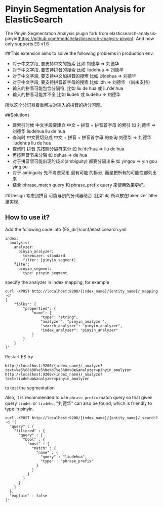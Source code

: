 Pinyin Segmentation Analysis for ElasticSearch
========================================

The Pinyin Segmentation Analysis plugin fork from elasticsearch-analysis-pinyin(https://github.com/medcl/elasticsearch-analysis-pinyin).
And now only supports ES v1.6

##This extension aims to solve the following problems in production env.

 * 对于中文字段, 要支持中文的搜索 比如 刘德华 => 刘德华
 * 对于中文字段, 要支持拼音的搜索 比如 liudehua => 刘德华
 * 对于中文字段, 要支持中文加拼音的搜索 比如 刘dehua => 刘德华
 * 对于中文字段, 要支持拼音首字母的搜索 比如 ldh => 刘德华 （尚未支持）
 * 输入的拼音可能包含分隔符, 比如 liu de hua 或 liu'de'hua
 * 输入的拼音可能并不全 比如 liudeh 或 liudehu => 刘德华 

所以这个分词器着重解决对输入的拼音的拆分问题。

##Solutions

  * 建索引时候 中文字段要建立 中文 + 拼音 + 拼音首字母 的索引 如 刘德华 => 刘德华 liudehua liu de hua
  * 查询时 中文要切分成 中文 + 拼音 + 拼音首字母 的查询 刘德华 => 刘德华 liudehua liu de hua
  * 查询时 拼音 先按照分隔符来分 如 liu'de'hua => liu de hua
  * 再按照音节来分隔 如 dehua => de hua
  * 对于拼音里可能出现的歧义(ambiguity) 都要分隔出来 如 yingou => yin gou ying ou
  * 对于 ambiguity 先不考虑采用 最有可能 的拆分, 而是把所有的可能性都列出来
  * 结合 phrase_match query 和 phrase_prefix query 来使用效果更好。

##Design
考虑到拼音 可能与别的分词器结合 (比如 ik) 所以放在tokenizer filter 里实现.


## How to use it?

Add the following code into {ES_dir}/conf/elasticsearch.yml

    index:
      analysis:
        analyzer:
          pinyin_analyzer:
            tokenizer: standard
            filter: [pinyin_segment]
        filter:
          pinyin_segment:
            type: pinyin_segment

specify the analyzer in index mapping, for example

    curl -XPOST http://localhost:9200/{index_name}/{entity_name}/_mapping -d'
    {
        "folks": {
            "properties": {
                "name": {
                    "type": "string",
                    "analyzer": "pinyin_analyzer",
                    "search_analyzer": "pinyin_analyzer",
                    "index_analyzer": "pinyin_analyzer"
                }
            }
        }
    }'

Restart ES
try

    http://localhost:9200/{index_name}/_analyze?text=%e5%88%98%e5%be%b7%e5%8d%8e&analyzer=pinyin_analyzer
    http://localhost:9200/{index_name}/_analyze?text=liudehua&analyzer=pinyin_analyzer

to test the segmentation

Also, it is recommended to use `phrase_prefix` match query so that given query `liudeh` or `liudehu`, "刘德华" can also be found,
which is friendly to type in pinyin.

    curl -XPOST http://localhost:9200/{index_name}/{entity_name}/_search? -d '{
      "query" : {
        "filtered" : {
          "query" : {
            "bool" : {
              "must" : {
                "match" : {
                  "name" : {
                    "query" : "liudehua",
                    "type" : "phrase_prefix"
                  }
                }
              }
            }
          }
        }
      },
      "explain" : false
    }'




